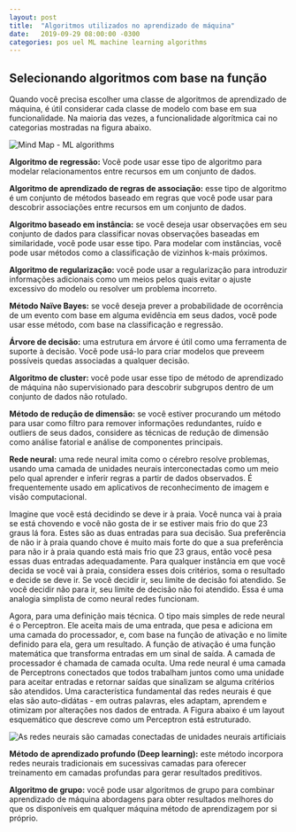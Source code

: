```yaml
---
layout: post
title:  "Algoritmos utilizados no aprendizado de máquina"
date:   2019-09-29 08:00:00 -0300
categories: pos uel ML machine learning algorithms
---
```

## Selecionando algoritmos com base na função

Quando você precisa escolher uma classe de algoritmos de aprendizado de máquina, é útil considerar cada classe de modelo com base em sua funcionalidade. Na maioria das vezes, a funcionalidade algorítmica cai no categorias mostradas na figura abaixo. 

![Mind Map - ML algorithms](/pos-uel-big-data/fundamentos-big-data-2/images/mind_map.png "Mind Map - ML algorithms")

**Algoritmo de regressão:** Você pode usar esse tipo de algoritmo para modelar relacionamentos entre
recursos em um conjunto de dados. 

**Algoritmo de aprendizado de regras de associação:** esse tipo de algoritmo é um conjunto de métodos baseado em regras que você pode usar para descobrir associações entre recursos em um conjunto de dados.

**Algoritmo baseado em instância:** se você deseja usar observações em seu conjunto de dados para classificar novas observações baseadas em similaridade, você pode usar esse tipo. Para modelar com instâncias, você pode usar métodos como a classificação de vizinhos k-mais próximos.

**Algoritmo de regularização:** você pode usar a regularização para introduzir informações adicionais como um meios pelos quais evitar o ajuste excessivo do modelo ou resolver um problema incorreto.

**Método Naïve Bayes:** se você deseja prever a probabilidade de ocorrência de um evento com base em alguma evidência em seus dados, você pode usar esse método, com base na classificação e regressão.

**Árvore de decisão:** uma estrutura em árvore é útil como uma ferramenta de suporte à decisão. Você pode usá-lo para criar modelos que preveem possíveis quedas associadas a qualquer decisão.

**Algoritmo de cluster:** você pode usar esse tipo de método de aprendizado de máquina não supervisionado para descobrir subgrupos dentro de um conjunto de dados não rotulado.

**Método de redução de dimensão:** se você estiver procurando um método para usar como filtro para remover informações redundantes, ruído e outliers de seus dados, considere as técnicas de redução de dimensão como análise fatorial e análise de componentes principais. 

**Rede neural:**  uma rede neural imita como o cérebro resolve problemas, usando uma camada de unidades neurais interconectadas como um meio pelo qual aprender e inferir regras a partir de dados observados.  É frequentemente usado em aplicativos de reconhecimento de imagem e visão computacional.

Imagine que você está decidindo se deve ir à praia. Você nunca vai à praia se
está chovendo e você não gosta de ir se estiver mais frio do que 23 graus lá fora. Estes
são as duas entradas para sua decisão. Sua preferência de não ir à praia quando chove é
muito mais forte do que a sua preferência para não ir à praia quando está mais frio que 23 graus, então
você pesa essas duas entradas adequadamente. Para qualquer instância em que você decida se
você vai à praia, considera esses dois critérios, soma o resultado e decide
se deve ir. Se você decidir ir, seu limite de decisão foi atendido. Se você decidir não
para ir, seu limite de decisão não foi atendido. Essa é uma analogia simplista de como neural
redes funcionam.

Agora, para uma definição mais técnica. O tipo mais simples de rede neural é o
Perceptron. Ele aceita mais de uma entrada, que pesa e adiciona em uma camada do processador,
e, com base na função de ativação e no limite definido para ela, gera um resultado. 
A função de ativação é uma função matemática que transforma entradas em um sinal de saída. A
camada de processador é chamada de camada oculta. Uma rede neural é uma camada de Perceptrons conectados
que todos trabalham juntos como uma unidade para aceitar entradas e retornar saídas que sinalizam se alguma
critérios são atendidos. Uma característica fundamental das redes neurais é que elas são auto-didátas - em outras palavras,
eles adaptam, aprendem e otimizam por alterações nos dados de entrada. A Figura abaixo é um layout esquemático que
descreve como um Perceptron está estruturado.

![As redes neurais são camadas conectadas de unidades neurais artificiais](/pos-uel-big-data/fundamentos-big-data-2/images/figura4-3.png "As redes neurais são camadas conectadas de unidades neurais artificiais")


**Método de aprendizado profundo (Deep learning):** este método incorpora redes neurais tradicionais em sucessivas camadas
para oferecer treinamento em camadas profundas para gerar resultados preditivos.

**Algoritmo de grupo:** você pode usar algoritmos de grupo para combinar aprendizado de máquina
abordagens para obter resultados melhores do que os disponíveis em qualquer máquina
método de aprendizagem por si próprio.

